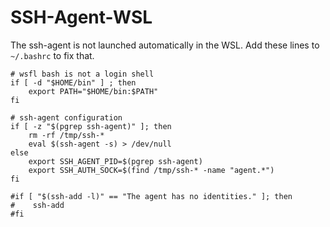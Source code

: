 # SSH-Agent-WSL

The ssh-agent is not launched automatically in the WSL.
Add these lines to `~/.bashrc` to fix that.

```
# wsfl bash is not a login shell
if [ -d "$HOME/bin" ] ; then
    export PATH="$HOME/bin:$PATH"
fi

# ssh-agent configuration
if [ -z "$(pgrep ssh-agent)" ]; then
    rm -rf /tmp/ssh-*
    eval $(ssh-agent -s) > /dev/null
else
    export SSH_AGENT_PID=$(pgrep ssh-agent)
    export SSH_AUTH_SOCK=$(find /tmp/ssh-* -name "agent.*")
fi

#if [ "$(ssh-add -l)" == "The agent has no identities." ]; then
#    ssh-add
#fi
```
